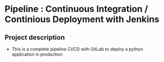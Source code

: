 # Pipeline :  Continuous Integration / Continious Deployment with Jenkins

## Project description

- This is a complete pipeline CI/CD with GitLab to deploy a python application in production
